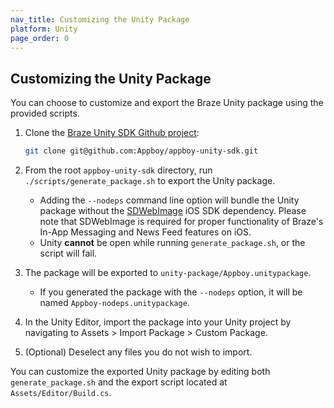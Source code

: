 ```yaml
---
nav_title: Customizing the Unity Package
platform: Unity
page_order: 0
---
```

## Customizing the Unity Package

You can choose to customize and export the Braze Unity package using the provided scripts.

1. Clone the [Braze Unity SDK Github project][1]:

	```bash
	git clone git@github.com:Appboy/appboy-unity-sdk.git
	```
2. From the root `appboy-unity-sdk` directory, run `./scripts/generate_package.sh` to export the Unity package.
	- Adding the `--nodeps` command line option will bundle the Unity package without the [SDWebImage][2] iOS SDK dependency. Please note that SDWebImage is required for proper functionality of Braze's In-App Messaging and News Feed features on iOS.
	- Unity __cannot__ be open while running `generate_package.sh`, or the script will fail.
3. The package will be exported to `unity-package/Appboy.unitypackage`.
	- If you generated the package with the `--nodeps` option, it will be named `Appboy-nodeps.unitypackage`.
4. In the Unity Editor, import the package into your Unity project by navigating to Assets > Import Package > Custom Package.
5. (Optional) Deselect any files you do not wish to import.

You can customize the exported Unity package by editing both `generate_package.sh` and the export script located at `Assets/Editor/Build.cs`.

[1]: https://github.com/appboy/appboy-unity-sdk
[2]: https://github.com/rs/SDWebImage
